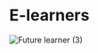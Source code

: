 # E-learners
![Future learner (3)](https://user-images.githubusercontent.com/86229520/191169746-a5641762-73f5-472d-a1e6-115992d8726b.png)
